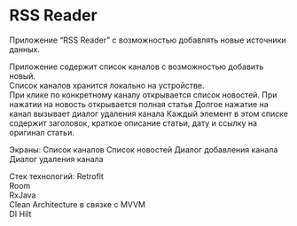 # RSS Reader

Приложение “RSS Reader” с возможностью добавлять новые источники данных.

Приложение содержит список каналов с возможностью добавить новый.   
Список каналов хранится локально на устройстве.  
При клике по конкретному каналу открывается список новостей. При нажатии на новость открывается полная статья
Долгое нажатие на канал вызывает диалог удаления канала
Каждый элемент в этом списке содержит заголовок, краткое описание статьи, дату и ссылку на оригинал статьи.   

Экраны:
Список каналов
Список новостей
Диалог добавления канала
Диалог удаления канала

Cтек технологий:
Retrofit  
Room  
RxJava  
Clean Architecture в связке с MVVM  
DI Hilt

